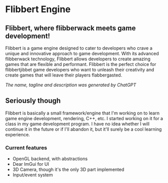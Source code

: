 # Flibbert Engine
## Flibbert, where flibberwack meets game development!

Flibbert is a game engine designed to cater to developers who crave a unique and innovative approach to game development. With its advanced flibberwack technology, Flibbert allows developers to create amazing games that are flexible and performant. Flibbert is the perfect choice for flibbertjibbet game developers who want to unleash their creativity and create games that will leave their players flabbergasted.

_The name, tagline and description was generated by ChatGPT_

## Seriously though

Flibbert is basically a small framework/engine that I'm working on to learn game engine development, rendering, C++, etc. I started working on it for a class in my game development program. I have no idea whether I will continue it in the future or if I'll abandon it, but it'll surely be a cool learning experience.

### Current features

- OpenGL backend, with abstractions
- Dear ImGui for UI
- 3D Camera, though it's the only 3D part implemented
- Input/event system